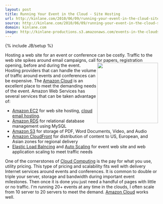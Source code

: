 ```yaml
---
layout: post
title: Running Your Event in the Cloud - Site Hosting
url: http://kinlane.com/2010/06/09/running-your-event-in-the-cloud-site-hosting/
source: http://kinlane.com/2010/06/09/running-your-event-in-the-cloud-site-hosting/
domain: kinlane.com
image: http://kinlane-productions.s3.amazonaws.com/events-in-the-clouds/clouds.jpg
---
```

{% include JB/setup %}

<p>
     Hosting a web site for an event or conference can be costly. Traffic to the web site spikes around email campaigns, call for papers, registration opening, before and during the event.<img class="c1" title="Events in the Clouds" src="http://kinlane-productions.s3.amazonaws.com/events-in-the-clouds/clouds.jpg" alt="" width="200" align="right" /> Hosting providers that can handle the volume of traffic around events and conferences can be expensive. The <a href="http://www.kinlane.com/?cat=134">Amazon Cloud</a> is an excellent place to meet the demanding needs of the event. Amazon Web Services has several services that can be taken advantage of:
</p>
<ul class="mainlist">
     <li>
          <a href="http://aws.amazon.com/ec2/">Amazon EC2</a> for web site hosting, <a href="http://www.kinlane.com/?p=1450">cloud email hosting</a>.
     </li>
     <li>
          <a href="http://aws.amazon.com/rds/">Amazon RDS</a> for relational database management using MySQL
     </li>
     <li>
          <a href="http://aws.amazon.com/s3/">Amazon S3</a> for storage of PDF, Word Documents, Video, and Audio
     </li>
     <li>
          <a href="http://aws.amazon.com/cloudfront/">Amazon CloudFront</a> for distribution of content to US, European, and Asian zones for regional delivery
     </li>
     <li>
          <a href="http://aws.amazon.com/elasticloadbalancing/">Elastic Load Balncing</a> and <a href="http://aws.amazon.com/autoscaling/">Auto Scaling</a> for event web site and web application scaling to meet traffic needs
     </li>
</ul>
<p>
     One of the cornerstones of <a href="http://www.kinlane.com/?page_id=714">Cloud Computing</a> is the pay for what you use, utility pricing. This type of pricing and scalability fits well with delivery Internet services around events and conferences. It is common to double or triple your server, storage and bandwidth during important event milestones. Then once it is done you just need a handful of pages with little or no traffic. I'm running 20+ events at any time in the clouds, I often scale from 10 server to 20 servers to meet the demand. <a href="http://www.kinlane.com/?cat=134">Amazon Cloud</a> works well.
</p>